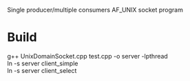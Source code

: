 Single producer/multiple consumers AF_UNIX socket program
# Build
g++ UnixDomainSocket.cpp test.cpp -o server -lpthread<br>
ln -s server client_simple<br>
ln -s server client_select<br>
